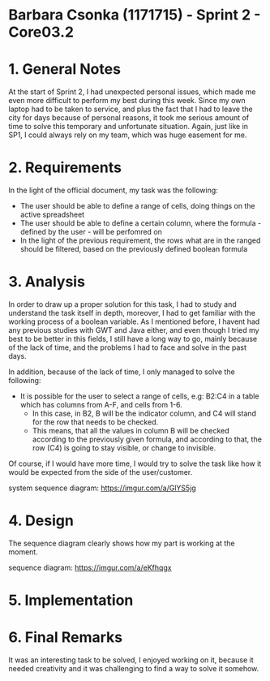 **Barbara Csonka** (1171715) - Sprint 2 - Core03.2
===============================

# 1. General Notes

At the start of Sprint 2, I had unexpected personal issues, which made me even more difficult to perform my best during this week. Since my own laptop had to be
taken to service, and plus the fact that I had to leave the city for days because of personal reasons, it took me serious amount of time to solve this temporary and unfortunate situation. Again, just like in SP1, I could always rely on my team, which was huge easement for me.


# 2. Requirements

In the light of the official document, my task was the following: 

- The user should be able to define a range of cells, doing things on the active spreadsheet
- The user should be able to define a certain column, where the formula - defined by the user - will be perfomred on
- In the light of the previous requirement, the rows what are in the ranged should be filtered, based on the previously defined boolean formula

# 3. Analysis

In order to draw up a proper solution for this task, I had to study and understand the task itself in depth, moreover, I had to get familiar with the working process of a boolean variable. As I mentioned before, I havent had any previous studies with GWT and Java either, and even though I tried my best to be better in this fields, I still have a long way to go, mainly because of the lack of time, and the problems I had to face and solve in the past days. 

In addition, because of the lack of time, I only managed to solve the following:

- It is possible for the user to select a range of cells, e.g: B2:C4 in a table which has columns from A-F, and cells from 1-6.
	- In this case, in B2, B will be the indicator column, and C4 will stand for the row that needs to be checked. 
	- This means, that all the values in column B will be checked according to the previously given formula, and according to that, the row (C4) is going to stay visible, or change to invisible.
	
Of course, if I would have more time, I would try to solve the task like how it would be expected from the side of the user/customer.

system sequence diagram: https://imgur.com/a/GlYS5jg

# 4. Design

The sequence diagram clearly shows how my part is working at the moment. 


sequence diagram: https://imgur.com/a/eKfhqgx
   

# 5. Implementation





# 6. Final Remarks

It was an interesting task to be solved, I enjoyed working on it, because it needed creativity and it was challenging to find a way to solve it somehow. 
